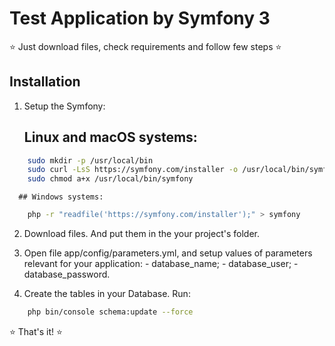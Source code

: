 # Test Application by Symfony 3

:star: Just download files, check requirements and follow few steps :star:

## Installation

  1. Setup the Symfony:

      ## Linux and macOS systems:

```bash
    sudo mkdir -p /usr/local/bin
    sudo curl -LsS https://symfony.com/installer -o /usr/local/bin/symfony
    sudo chmod a+x /usr/local/bin/symfony
```
      ## Windows systems:

```bash
    php -r "readfile('https://symfony.com/installer');" > symfony
```


  2. Download files. And put them in the your project's folder.


  3. Open file app/config/parameters.yml, and setup values of parameters 
     relevant for your application:
    - database_name;
    - database_user;
    - database_password.

  4. Create the tables in your Database. Run:

```bash
    php bin/console schema:update --force
```

:star: That's it! :star: